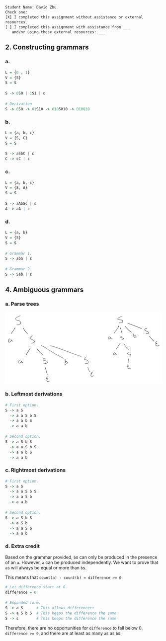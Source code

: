 ```
Student Name: David Zhu
Check one:
[X] I completed this assignment without assistance or external resources.
[ ] I completed this assignment with assistance from ___
   and/or using these external resources: ___
```

## 2. Constructing grammars

### a.
```R
L = {0 , 1}
V = {S}
S = S

S -> 0S0 | 1S1 | ε

# Derivation
S -> 0S0 -> 01S10 -> 010S010 -> 010010
```

### b.
```R
L = {a, b, c}
V = {S, C}
S = S

S -> aSbC | ε
C -> cC | ε
```

### c.
```R
L = {a, b, c}
V = {S, A}
S = S

S -> aAbSc | ε
A -> aA | ε
```

### d.
```R
L = {a, b}
V = {S}
S = S

# Grammar 1.
S -> abS | ε

# Grammar 2.
S -> Sab | ε
```

## 4. Ambiguous grammars

### a. Parse trees

![](assets/4a.png)

### b. Leftmost derivations
```R
# First option.
S -> a S
  -> a a S b S
  -> a a b S
  -> a a b

# Second option.
S -> a S b S
  -> a a S b S
  -> a a b S
  -> a a b
```

### c. Rightmost derivations
```R
# First option.
S -> a S
  -> a a S b S
  -> a a S b
  -> a a b

# Second option.
S -> a S b S
  -> a S b
  -> a a S b
  -> a a b
```

### d. Extra credit
Based on the grammar provided, `b`s can only be produced in the presence of an `a`. However, `a` can be produced independently. We want to prove that `a`s will always be equal or more than `b`s.

This means that `count(a) - count(b) = difference >= 0`.

```R
# Let difference start at 0.
difference = 0

# Expanded form.
S -> a S      # This allows difference++
S -> a S b S  # This keeps the difference the same
S -> ε        # This keeps the difference the same
```

Therefore, there are no opportunities for `difference` to fall below 0. `difference >= 0`, and there are at least as many `a`s as `b`s.
